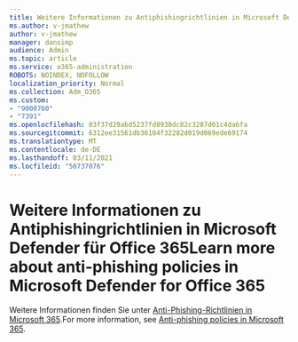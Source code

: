 ```yaml
---
title: Weitere Informationen zu Antiphishingrichtlinien in Microsoft Defender für Office 365
ms.author: v-jmathew
author: v-jmathew
manager: dansimp
audience: Admin
ms.topic: article
ms.service: o365-administration
ROBOTS: NOINDEX, NOFOLLOW
localization_priority: Normal
ms.collection: Adm_O365
ms.custom:
- "9000760"
- "7391"
ms.openlocfilehash: 03f37d29abd5237fd8938dc82c3287d01c4da6fa
ms.sourcegitcommit: 6312ee31561db36104f32282d019d069ede69174
ms.translationtype: MT
ms.contentlocale: de-DE
ms.lasthandoff: 03/11/2021
ms.locfileid: "50737076"
---
```

# <a name="learn-more-about-anti-phishing-policies-in-microsoft-defender-for-office-365"></a><span data-ttu-id="fadf6-102">Weitere Informationen zu Antiphishingrichtlinien in Microsoft Defender für Office 365</span><span class="sxs-lookup"><span data-stu-id="fadf6-102">Learn more about anti-phishing policies in Microsoft Defender for Office 365</span></span>

<span data-ttu-id="fadf6-103">Weitere Informationen finden Sie unter [Anti-Phishing-Richtlinien in Microsoft 365](https://go.microsoft.com/fwlink/?linkid=2092235).</span><span class="sxs-lookup"><span data-stu-id="fadf6-103">For more information, see [Anti-phishing policies in Microsoft 365](https://go.microsoft.com/fwlink/?linkid=2092235).</span></span>
